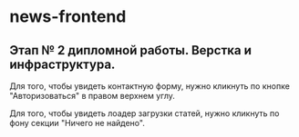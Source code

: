 # news-frontend

## Этап № 2 дипломной работы. Верстка и инфраструктура.

Для того, чтобы увидеть контактную форму, нужно кликнуть по кнопке "Авторизоваться" в правом верхнем углу.

Для того, чтобы увидеть лоадер загрузки статей, нужно кликнуть по фону секции "Ничего не найдено".